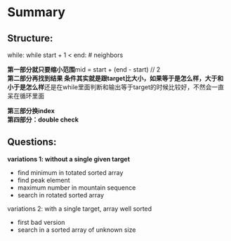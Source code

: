 # Summary

## Structure:

while: while start + 1 &lt; end: \# neighbors

**第一部分就只要缩小范围**mid = start + \(end - start\) // 2  
**第二部分再找到结果 条件其实就是跟target比大小，如果等于是怎么样，大于和小于是怎么样**还是在while里面判断和输出等于target的时候比较好，不然会一直呆在循环里面

**第三部分换index  
第四部分：double check**

## **Questions:**

**variations 1: without a single given target**

* find minimum in totated sorted array
* find peak element
* maximum number in mountain sequence
* search in rotated sorted array

variations 2: with a single target, array well sorted

* first bad version
* search in a sorted array of unknown size



